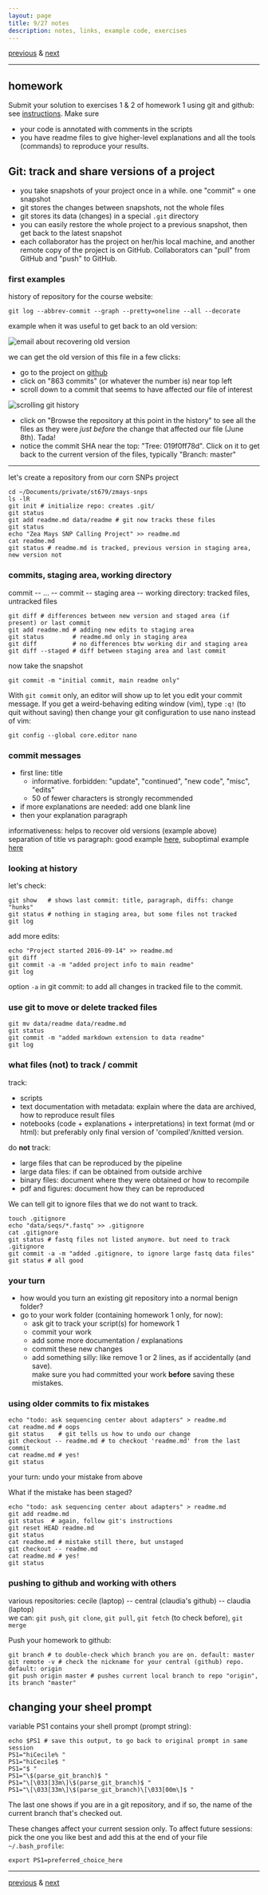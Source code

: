 ```yaml
---
layout: page
title: 9/27 notes
description: notes, links, example code, exercises
---
```

[previous](notes0922.html) & [next](notes0929.html)

---

## homework

Submit your solution to exercises 1 & 2 of homework 1
using git and github: see
[instructions](https://github.com/UWMadison-computingtools/coursedata#commit-push-and-submit-your-work).
Make sure

- your code is annotated with comments in the scripts
- you have readme files to give higher-level explanations and all
  the tools (commands) to reproduce your results.

## Git: track and share versions of a project

- you take snapshots of your project once in a while. one "commit" = one snapshot
- git stores the changes between snapshots, not the whole files
- git stores its data (changes) in a special `.git` directory
- you can easily restore the whole project to a previous snapshot, then
  get back to the latest snapshot
- each collaborator has the project on her/his local machine, and
  another remote copy of the project is on GitHub.
  Collaborators can "pull" from GitHub and "push" to GitHub.

### first examples

history of repository for the course website:

```shell
git log --abbrev-commit --graph --pretty=oneline --all --decorate
```

example when it was useful to get back to an old version:

![email about recovering old version](../assets/notesFigs/navigateGitHistory_email.png)

we can get the old version of this file in a few clicks:

- go to the project on [github](https://github.com/crsl4/PhyloNetworks.jl)
- click on "863 commits" (or whatever the number is) near top left
- scroll down to a commit that seems to have affected our file of interest

![scrolling git history](../assets/notesFigs/navigateGitHistory_repo3.png)

- click on "Browse the repository at this point in the history"
  to see all the files as they were *just before* the change that affected our
  file (June 8th). Tada!
- notice the commit SHA near the top: "Tree: 019f0ff78d".
  Click on it to get back to the current version of the files, typically
  "Branch: master"

---
let's create a repository from our corn SNPs project

```shell
cd ~/Documents/private/st679/zmays-snps
ls -lR
git init # initialize repo: creates .git/
git status
git add readme.md data/readme # git now tracks these files
git status
echo "Zea Mays SNP Calling Project" >> readme.md
cat readme.md
git status # readme.md is tracked, previous version in staging area, new version not
```

### commits, staging area, working directory

commit -- ... -- commit -- staging area -- working directory: tracked files, untracked files

```shell
git diff # differences between new version and staged area (if present) or last commit
git add readme.md # adding new edits to staging area
git status        # readme.md only in staging area
git diff          # no differences btw working dir and staging area
git diff --staged # diff between staging area and last commit
```

now take the snapshot

```shell
git commit -m "initial commit, main readme only"
```
With `git commit` only, an editor will show up to let you edit your
commit message. If you get a weird-behaving editing window (vim),
type `:q!` (to quit without saving) then change your git configuration to use
nano instead of vim:

```shell
git config --global core.editor nano
```

### commit messages

- first line: title
  * informative. forbidden: "update", "continued", "new code", "misc", "edits"
  * 50 of fewer characters is strongly recommended
- if more explanations are needed: add one blank line
- then your explanation paragraph

informativeness: helps to recover old versions (example above)  
separation of title vs paragraph: good example
[here](https://github.com/crsl4/PhyloNetworks.jl/commit/310a81a90db2661bbba3efae1db2378d3f15f88b), suboptimal example
[here](https://github.com/khabbazian/l1ou/commit/bc8df7a9caffbb06d7bef298bdf6c5f7c1df92f9)

### looking at history

let's check:

```shell
git show   # shows last commit: title, paragraph, diffs: change "hunks"
git status # nothing in staging area, but some files not tracked
git log
```

add more edits:

```shell
echo "Project started 2016-09-14" >> readme.md
git diff
git commit -a -m "added project info to main readme"
git log
```

option `-a` in git commit: to add all changes in tracked file to the commit.

### use git to move or delete tracked files

```shell
git mv data/readme data/readme.md
git status
git commit -m "added markdown extension to data readme"
git log
```

### what files (not) to track / commit

track:

- scripts
- text documentation with metadata: explain where the data are archived,
  how to reproduce result files
- notebooks (code + explanations + interpretations) in text format
  (md or html): but preferably only final version of 'compiled'/knitted version.

do **not** track:

- large files that can be reproduced by the pipeline
- large data files: if can be obtained from outside archive
- binary files: document where they were obtained or how to recompile
- pdf and figures: document how they can be reproduced

We can tell git to ignore files that we do not want to track.

```shell
touch .gitignore
echo "data/seqs/*.fastq" >> .gitignore
cat .gitignore
git status # fastq files not listed anymore. but need to track .gitignore
git commit -a -m "added .gitignore, to ignore large fastq data files"
git status # all good
```

### your turn

- how would you turn an existing git repository into a normal benign folder?
- go to your work folder (containing homework 1 only, for now):
  * ask git to track your script(s) for homework 1
  * commit your work
  * add some more documentation / explanations
  * commit these new changes
  * add something silly: like remove 1 or 2 lines, as if accidentally (and save).  
    make sure you had committed your work **before** saving these mistakes.

### using older commits to fix mistakes

```shell
echo "todo: ask sequencing center about adapters" > readme.md
cat readme.md # oops
git status    # git tells us how to undo our change
git checkout -- readme.md # to checkout 'readme.md' from the last commit
cat readme.md # yes!
git status
```

your turn: undo your mistake from above

What if the mistake has been staged?

```shell
echo "todo: ask sequencing center about adapters" > readme.md
git add readme.md
git status  # again, follow git's instructions
git reset HEAD readme.md
git status
cat readme.md # mistake still there, but unstaged
git checkout -- readme.md
cat readme.md # yes!
git status
```

### pushing to github and working with others

various repositories:
cecile (laptop) -- central (claudia's github) -- claudia (laptop)  
we can: `git push`, `git clone`, `git pull`, `git fetch` (to check before), `git merge`

Push your homework to github:

```shell
git branch # to double-check which branch you are on. default: master
git remote -v # check the nickname for your central (github) repo. default: origin
git push origin master # pushes current local branch to repo "origin", its branch "master"
```

## changing your sheel prompt

variable PS1 contains your shell prompt (prompt string):

```shell
echo $PS1 # save this output, to go back to original prompt in same session
PS1="hiCecile% "
PS1="hiCecile$ "
PS1="$ "
PS1="\$(parse_git_branch)$ "
PS1="\[\033[33m\]\$(parse_git_branch)$ "
PS1="\[\033[33m\]\$(parse_git_branch)\[\033[00m\]$ "
```

The last one shows if you are in a git repository, and if so,
the name of the current branch that's checked out.

These changes affect your current session only.
To affect future sessions: pick the one you like best and add this at
the end of your file `~/.bash_profile`:

`export PS1=preferred_choice_here`

---
[previous](notes0922.html) & [next](notes0929.html)
